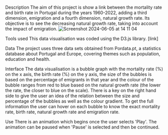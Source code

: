 Description
The aim of this project is show a link between the mortality rate and birth rate in Portugal during the years 1960-2022, adding a third dimension, emigration and a fourth dimension, natural growth rate. Its objective is to see the decreasing natural growth rate, taking into account the impact of emigration.
![Screenshot 2024-06-05 at 14 11 04](https://github.com/mfpa231/mortality_birth_pt/assets/107937846/5b354d92-7c6d-4597-94f1-f5050d0dc2f0)

Tools used
This data visualisation was coded using the D3.js library. [link]

Data
The project uses three data sets obtained from Pordata.pt, a statistics database about Portugal and Europe, covering themes such as population, education and health. 

Interface
The data visualisation is a bubble graph with the mortality rate (%) on the x axis, the birth rate (%) on the y axis, the size of the bubbles is based on the percentage of emigrants in that year and the colour of the bubble ranges from red to blue based on the natural growth rate (the lower the rate, the closer to blue on the scale). There is a key on the right hand side to give the user an idea of the relation between the size and percentage of the bubbles as well as the colour gradient.
To get the full information the user can hover on each bubble to know the exact mortality rate, birth rate, natural growth rate and emigration rate.

Use
There is an animation which begins once the user selects 'Play'. The animation can be paused when 'Pause' is selected and then be continued. 
